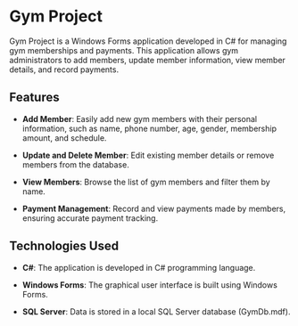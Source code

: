 # Gym Project

Gym Project is a Windows Forms application developed in C# for managing gym memberships and payments.
This application allows gym administrators to add members, update member information, view member details, and record payments.

## Features

- **Add Member**: Easily add new gym members with their personal information, such as name, phone number, age, gender, membership amount, and schedule.

- **Update and Delete Member**: Edit existing member details or remove members from the database.

- **View Members**: Browse the list of gym members and filter them by name.

- **Payment Management**: Record and view payments made by members, ensuring accurate payment tracking.

## Technologies Used

- **C#**: The application is developed in C# programming language.

- **Windows Forms**: The graphical user interface is built using Windows Forms.

- **SQL Server**: Data is stored in a local SQL Server database (GymDb.mdf).

